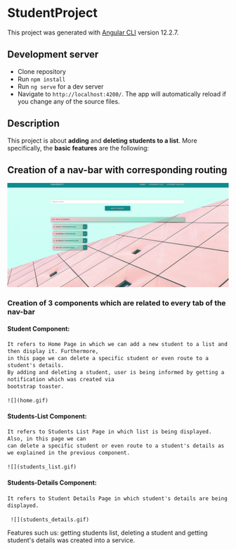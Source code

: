 # StudentProject

This project was generated with [Angular CLI](https://github.com/angular/angular-cli) version 12.2.7.


## Development server

- Clone repository 
- Run `npm install` 
- Run `ng serve` for a dev server
- Navigate to `http://localhost:4200/`. The app will automatically reload if you change any of the source files.

## Description

This project is about **adding** and **deleting students to a list**. 
More specifically, the **basic features** are the following:

## Creation of a nav-bar with corresponding routing
  
  ![](nav_bar.gif) 

### Creation of **3 components** which are related to every tab of the nav-bar

  #### **Student Component:**
    It refers to Home Page in which we can add a new student to a list and then display it. Furthermore,
    in this page we can delete a specific student or even route to a student's details.
    By adding and deleting a student, user is being informed by getting a notification which was created via 
    bootstrap toaster.  
    
    ![](home.gif) 
    
  #### **Students-List Component:**
    It refers to Students List Page in which list is being displayed. Also, in this page we can 
    can delete a specific student or even route to a student's details as we explained in the previous component.
    
    ![](students_list.gif) 
     
  #### **Students-Details Component:**
    It refers to Student Details Page in which student's details are being displayed. 
    
     ![](students_details.gif) 
    
Features such us: getting students list, deleting a student and getting student's details was created into a service.
